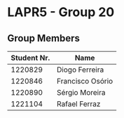 # LAPR5 - Group 20 

## Group Members

| Student Nr. | Name            |
| ----------- | --------------- |
|1220829      | Diogo Ferreira  |
|1220846      | Francisco Osório|
|1220890      | Sérgio Moreira  |
|1221104      | Rafael Ferraz   |